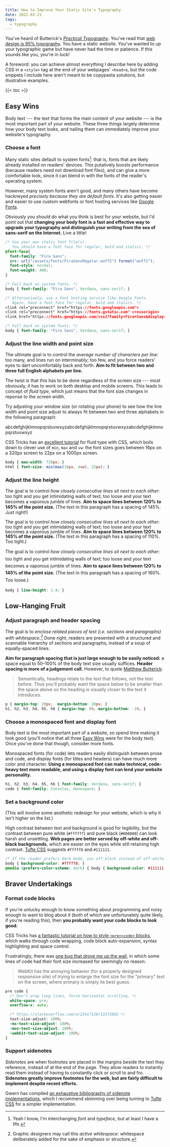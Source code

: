 ```yaml
---
title: How to Improve Your Static Site's Typography
date: 2022-03-21
tags:
  - typography
---
```


You've heard of Butterick's [_Practical
Typography_](https://practicaltypography.com/). You've read that [web design is
95% typography](https://ia.net/topics/the-web-is-all-about-typography-period).
You have a static website. You've wanted to up your typographic game but have
never had the time or patience. If this sounds like you, you're in luck!

A foreword: you can achieve almost everything I describe here by adding CSS in
a `<style>` tag at the end of your webpages'  `<head>`s, but the code snippets
I include here aren't meant to be copypasta solutions, but illustrative
examples.

{{< toc >}}

## Easy Wins

Body text --- the text that forms the main content of your website --- is the
most important part of your website. These three things largely determine how
your body text looks, and nailing them can immediately improve your website's
typography.

### Choose a font

Many static sites default to system fonts[^1]: that is, fonts that are likely
already installed on readers' devices. This putatively boosts performance
(because readers need not download font files), and can give a more comfortable
look, since it can blend in with the fonts of the reader's operating system.

However, many system fonts aren't good, and many others have become hackneyed
_precisely because they are default fonts_. It's also getting easier and easier
to use custom webfonts or font hosting services like [Google
Fonts](https://fonts.google.com/).

Obviously you should do what you think is best for your website, but I'd point
out that **changing your body font is a fast and effective way to upgrade your
typography and distinguish your writing from the sea of sans-serif on the
Internet.** Live a little!

```css
/* Use your own static font file(s). 
   You should have a font face for regular, bold and italics. */
@font-face{
  font-family: "Fira Sans";
  src: url("/assets/fonts/FiraSansRegular.woff2") format("woff2");
  font-style: normal;
  font-weight: 400;
}

/* Fall back on system fonts. */
body { font-family: "Fira Sans", Verdana, sans-serif; }
```

```css
/* Alternatively, use a font hosting service like Google Fonts.
   Again, have a font face for regular, bold and italics. */
<link rel="preconnect" href="https://fonts.googleapis.com">
<link rel="preconnect" href="https://fonts.gstatic.com" crossorigin>
<link href="https://fonts.googleapis.com/css2?family=Fira+Sans&display=swap" rel="stylesheet"> 

/* Fall back on system fonts. */
body { font-family: "Fira Sans", Verdana, sans-serif; }
```

### Adjust the line width and point size

The ultimate goal is to control the _average number of characters per line:_
too many, and lines run on interminably; too few, and you force readers' eyes
to dart uncomfortably back and forth. **Aim to fit between two and three full
English alphabets per line.**

The twist is that this has to be done regardless of the screen size --- most
obviously, it has to work on both desktop and mobile screens. This leads to
concept of _fluid type_, which just means that the font size changes in reponse
to the screen width.

Try adjusting your window size (or rotating your phone) to see how the line
width and point size adjust to always fit between two and three alphabets in
the following paragraph:

abcdefghijklmnopqrstuvwxyzabcdefghijklmnopqrstuvwxyzabcdefghijklmnopqrstuvwxyz

CSS Tricks has an [excellent
tutorial](https://css-tricks.com/simplified-fluid-typography/) for fluid type
with CSS, which boils down to clever use of `min`, `max` and `vw`: the font
sizes goes between 16px on a 320px screen to 22px on a 1000px screen.

```css
body { max-width: 720px; }
html { font-size: min(max(16px, 4vw), 22px); }
```

### Adjust the line height

The goal is to control *how closely consecutive lines sit next to each other*:
too tight and you get intimidating walls of text; too loose and your text
becomes a vaporous jumble of lines. **Aim to space lines between 120% to 145%
of the point size.** (The text in this paragraph has a spacing of 145%. Just
right!)

<p style="line-height:1.1">
  The goal is to control <i>how closely consecutive lines sit next to each
  other</i>: too tight and you get intimidating walls of text; too loose and
  your text becomes a vaporous jumble of lines. <b>Aim to space lines between
  120% to 145% of the point size.</b> (The text in this paragraph has a spacing
  of 110%. Too tight.)
</p>

<p style="line-height:1.6">
  The goal is to control <i>how closely consecutive lines sit next to each
  other</i>: too tight and you get intimidating walls of text; too loose and
  your text becomes a vaporous jumble of lines. <b>Aim to space lines between
  120% to 145% of the point size.</b> (The text in this paragraph has a spacing
  of 160%. Too loose.)
</p>

```css
body { line-height: 1.4; }
```

## Low-Hanging Fruit

### Adjust paragraph and header spacing

The goal is to *enclose related pieces of text (i.e. sections and paragraphs)
with whitespace.[^2]* Done right, readers are presented with a structured and
scannable hierarchy of sections and paragraphs, instead of a soup of
equally-spaced lines.

**Aim for paragraph spacing that is just large enough to be easily noticed:** a
space equal to 50–100% of the body text size usually suffices. **Header spacing
is more of a judgement call.** However, to quote [Matthew
Butterick](https://practicaltypography.com/space-above-and-below.html):

> Semantically, headings relate to the text that follows, not the text before.
> Thus you’ll probably want the space below to be smaller than the space above
> so the heading is visually closer to the text it introduces.

```css
p { margin-top: 20px;  margin-bottom: 20px; }
h1, h2, h3, h4, h5, h6 { margin-top: 8%; margin-bottom: -1%; }
```

### Choose a monospaced font and display font

Body text is the most important part of a website, so spend time making it look
good (you'll notice that all three [Easy Wins](#easy-wins) were for the body
text). Once you've done that though, consider more fonts.

Monospaced fonts (for code) lets readers easily distinguish between prose and
code, and display fonts (for titles and headers) can have much more color and
character. **Using a monospaced font can make technical, code-heavy text more
readable, and using a display font can lend your website personality.**

```css
h1, h2, h3, h4, h5, h6 { font-family: Verdana, sans-serif; }
code { font-family: Consolas, monospace; }
```

### Set a background color

(This will involve some aesthetic redesign for your website, which is why it
isn't higher on the list.)

High contrast between text and background is good for legibility, but the
contrast between pure white (`#ffffff`) and pure black (`#000000`) can look
harsh and unsettling. **Web pages are better served by off-white and off-black
backgrounds**, which are easier on the eyes while still retaining high
contrast. [Tufte CSS](https://edwardtufte.github.io/tufte-css/) suggests
`#fffff8` and `#111111`.

```css
/* If the reader prefers dark mode, use off-black instead of off-white. */
body { background-color: #fffff8; }
@media (prefers-color-scheme: dark) { body { background-color: #111111; } }
```

## Braver Undertakings

### Format code blocks

If you're unlucky enough to know something about programming and noisy enough
to want to blog about it (both of which are unfortunately quite likely, if
you're reading this), then **you probably want your code blocks to look good.**

CSS Tricks has [a fantastic tutorial on how to style `<pre><code>`
blocks](https://css-tricks.com/considerations-styling-pre-tag/), which walks
through code wrapping, code block auto-expansion, syntax highlighting and space
control.

Frustratingly, there was [one bug that drove me up the
wall](https://stackoverflow.com/a/22417120/13372802), in which some lines of
code had their font size increased for seemingly no reason:

> WebKit has the annoying behavior (for a properly designed responsive site) of
> trying to enlarge the font size for the "primary" text on the screen, where
> primary is simply its best guess.

```css
pre code {
  /* Don't wrap long lines, force horizontal scrolling. */
  white-space: pre;
  overflow-x: auto;

  /* https://stackoverflow.com/a/22417120/13372802 */
  text-size-adjust: 100%;
  -ms-text-size-adjust: 100%;
  -moz-text-size-adjust: 100%;
  -webkit-text-size-adjust: 100%;
}
```

### Support sidenotes

*Sidenotes* are when footnotes are placed in the margins beside the text they
reference, instead of at the end of the page. They allow readers to instantly
read them instead of having to constantly click or scroll to and fro.
**Sidenotes greatly improve footnotes for the web, but are fairly difficult to
implement despite recent efforts.**

Gwern has compiled [an exhaustive bibliography of sidenote
implementations](https://www.gwern.net/Sidenotes), which I recommend skimming
over being turning to [Tufte CSS](https://edwardtufte.github.io/tufte-css/) for
a simpler implementation.

[^1]: Yeah I know, I'm interchanging _font_ and _typeface_, but at least I have
  a life.

[^2]: Graphic designers may call this _active whitespace:_ whitespace
  deliberately added for the sake of emphasis or structure.
